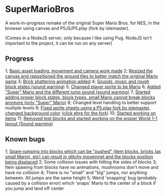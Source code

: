 # SuperMarioBros

A work-in-progress remake of the original Super Mario Bros. for NES, in the browser using canvas and P5JS/P5.play (fork by islemaster).

(Comes in a NodeJS server, only because I like using Pug. NodeJS isn't important to the project, it can be run on any server)

## Progress

1; [Basic asset loading, movement and camera work made](http://i.imgur.com/WgcUSEh.gifv)
2; [Resized the canvas and repositioned the ground tiles to better match the original Mario game](http://i.imgur.com/0GFAbRo.gifv)
3; [Brick shattering animation added](http://i.imgur.com/XFT7NvN.gifv)
4; [Sounds, music and rough block states (sound warning)](https://youtu.be/i4Z-SBa1dcw)
5; [Changed player sprite to be Mario](http://i.imgur.com/n8PbQ8q.gifv)
6; [Added "Super" Mario and the different jump sound (sound warning)](https://youtu.be/dezm86BU1kI)
7; [Started adding proper block states, block types, small Mario cannot break blocks anymore (only "Super" Mario)](http://i.imgur.com/PY81ux6.gifv)
8; Changed level handling to better support mutliple levels
9; [Fixed sprite sheets using a P5.play fork by islemaster, changed background color](http://i.imgur.com/SbUyar5.gifv) ([click ehre for the fork](https://github.com/islemaster/p5.play/blob/d6a83d4a017455d557019eaa317083f27e78e4e1/lib/p5.play.js))
10; [Started working on items](http://i.imgur.com/9X1OGQx.gifv)
11; [Removed test blocks and started working on the proper World 1-1 layout (Sound warning)](https://youtu.be/ZL_GsCuLMkU)

## Known bugs

1; [Spam-jumping into blocks which can be "pushed" (item blocks, bricks (as small Mario), etc) can result in glitchy movemnet and the blocks position being displaced](http://i.imgur.com/zq1IATz.gifv)
2; Some collision issues with hitting the sides of blocks
3; Item spawing from blocks have no animations, mushrooms don't move and have no collision
4; There is no "small" and "big" jumps, nor anything between. All jumps are the same height
5; Weird 'snapping' bug (probably caused by a collision error) which 'snaps' Mario to the center of a block if you jump and land off center